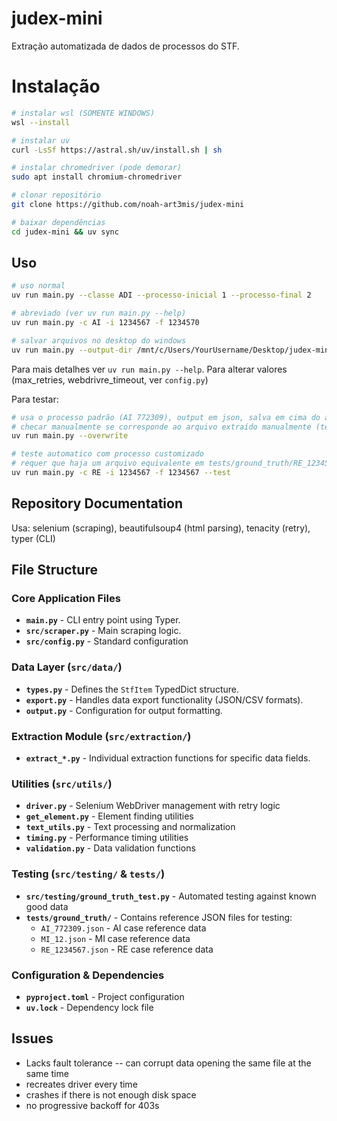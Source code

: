 # judex-mini

Extração automatizada de dados de processos do STF.

# Instalação

```bash
# instalar wsl (SOMENTE WINDOWS)
wsl --install

# instalar uv
curl -LsSf https://astral.sh/uv/install.sh | sh

# instalar chromedriver (pode demorar)
sudo apt install chromium-chromedriver

# clonar repositório
git clone https://github.com/noah-art3mis/judex-mini

# baixar dependências
cd judex-mini && uv sync
```

## Uso

```bash
# uso normal
uv run main.py --classe ADI --processo-inicial 1 --processo-final 2

# abreviado (ver uv run main.py --help)
uv run main.py -c AI -i 1234567 -f 1234570

# salvar arquivos no desktop do windows
uv run main.py --output-dir /mnt/c/Users/YourUsername/Desktop/judex-mini
```

Para mais detalhes ver `uv run main.py --help`. Para alterar valores (max_retries, webdrivre_timeout, ver `config.py`)

Para testar:

```bash
# usa o processo padrão (AI 772309), output em json, salva em cima do arquivo
# checar manualmente se corresponde ao arquivo extraído manualmente (tests/ground_truth/AI_772309.json)
uv run main.py --overwrite

# teste automatico com processo customizado
# requer que haja um arquivo equivalente em tests/ground_truth/RE_1234567.json
uv run main.py -c RE -i 1234567 -f 1234567 --test
```

## Repository Documentation

Usa: selenium (scraping), beautifulsoup4 (html parsing), tenacity (retry), typer (CLI)

## File Structure

### Core Application Files

-   **`main.py`** - CLI entry point using Typer.
-   **`src/scraper.py`** - Main scraping logic.
-   **`src/config.py`** - Standard configuration

### Data Layer (`src/data/`)

-   **`types.py`** - Defines the `StfItem` TypedDict structure.
-   **`export.py`** - Handles data export functionality (JSON/CSV formats).
-   **`output.py`** - Configuration for output formatting.

### Extraction Module (`src/extraction/`)

-   **`extract_*.py`** - Individual extraction functions for specific data fields.

### Utilities (`src/utils/`)

-   **`driver.py`** - Selenium WebDriver management with retry logic
-   **`get_element.py`** - Element finding utilities
-   **`text_utils.py`** - Text processing and normalization
-   **`timing.py`** - Performance timing utilities
-   **`validation.py`** - Data validation functions

### Testing (`src/testing/` & `tests/`)

-   **`src/testing/ground_truth_test.py`** - Automated testing against known good data
-   **`tests/ground_truth/`** - Contains reference JSON files for testing:
    -   `AI_772309.json` - AI case reference data
    -   `MI_12.json` - MI case reference data
    -   `RE_1234567.json` - RE case reference data

### Configuration & Dependencies

-   **`pyproject.toml`** - Project configuration
-   **`uv.lock`** - Dependency lock file

## Issues

-   Lacks fault tolerance -- can corrupt data opening the same file at the same time
-   recreates driver every time
-   crashes if there is not enough disk space
-   no progressive backoff for 403s
